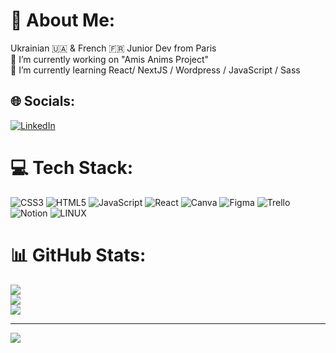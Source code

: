 # 💫 About Me:
Ukrainian 🇺🇦 & French 🇫🇷 Junior Dev from Paris <br>
🔭 I’m currently working on "Amis Anims Project"<br>🌱 I’m currently learning React/ NextJS / Wordpress / JavaScript / Sass<br>


## 🌐 Socials:
[![LinkedIn](https://img.shields.io/badge/LinkedIn-%230077B5.svg?logo=linkedin&logoColor=white)](https://www.linkedin.com/in/rostyslav-pylypyak-b0411a192) 

# 💻 Tech Stack:
![CSS3](https://img.shields.io/badge/css3-%231572B6.svg?style=flat&logo=css3&logoColor=white) ![HTML5](https://img.shields.io/badge/html5-%23E34F26.svg?style=flat&logo=html5&logoColor=white) ![JavaScript](https://img.shields.io/badge/javascript-%23323330.svg?style=flat&logo=javascript&logoColor=%23F7DF1E) ![React](https://img.shields.io/badge/react-%2320232a.svg?style=flat&logo=react&logoColor=%2361DAFB) ![Canva](https://img.shields.io/badge/Canva-%2300C4CC.svg?style=flat&logo=Canva&logoColor=white) 	![Figma](https://img.shields.io/badge/figma-%23F24E1E.svg?style=flat&logo=figma&logoColor=white) ![Trello](https://img.shields.io/badge/Trello-%23026AA7.svg?style=flat&logo=Trello&logoColor=white) ![Notion](https://img.shields.io/badge/Notion-%23000000.svg?style=flat&logo=notion&logoColor=white) ![LINUX](https://img.shields.io/badge/Linux-FCC624?style=flat&logo=linux&logoColor=black)
# 📊 GitHub Stats:
![](https://github-readme-stats.vercel.app/api?username=Rostishkin&theme=dark&hide_border=false&include_all_commits=false&count_private=false)<br/>
![](https://github-readme-streak-stats.herokuapp.com/?user=Rostishkin&theme=dark&hide_border=false)<br/>
![](https://github-readme-stats.vercel.app/api/top-langs/?username=Rostishkin&theme=dark&hide_border=false&include_all_commits=false&count_private=false&layout=compact)

---
[![](https://visitcount.itsvg.in/api?id=Rostishkin&icon=0&color=0)](https://visitcount.itsvg.in)

<!-- Proudly created with GPRM ( https://gprm.itsvg.in ) -->

